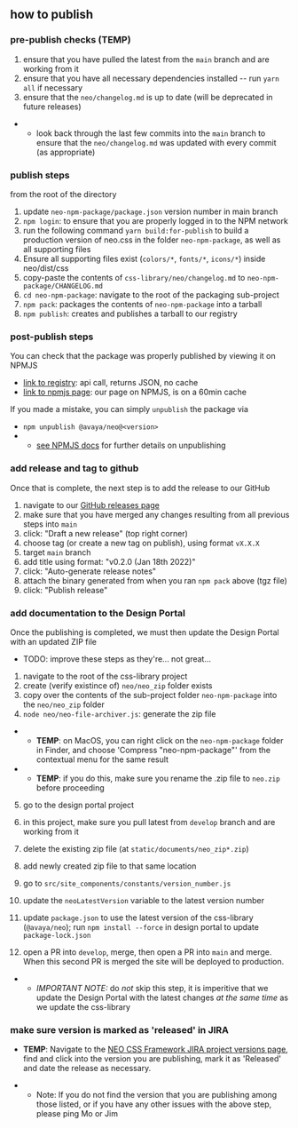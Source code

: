 ## how to publish

### pre-publish checks (TEMP)

1. ensure that you have pulled the latest from the `main` branch and are working from it
2. ensure that you have all necessary dependencies installed -- run `yarn all` if necessary
3. ensure that the `neo/changelog.md` is up to date (will be deprecated in future releases)

- - look back through the last few commits into the `main` branch to ensure that the `neo/changelog.md` was updated with every commit (as appropriate)

### publish steps

from the root of the directory

1. update `neo-npm-package/package.json` version number in main branch
2. `npm login`: to ensure that you are properly logged in to the NPM network
3. run the following command `yarn build:for-publish` to build a production version of neo.css in the folder `neo-npm-package`, as well as all supporting files
4. Ensure all supporting files exist (`colors/*`, `fonts/*`, `icons/*`) inside neo/dist/css
5. copy-paste the contents of `css-library/neo/changelog.md` to `neo-npm-package/CHANGELOG.md`
6. `cd neo-npm-package`: navigate to the root of the packaging sub-project
7. `npm pack`: packages the contents of `neo-npm-package` into a tarball
8. `npm publish`: creates and publishes a tarball to our registry

### post-publish steps

You can check that the package was properly published by viewing it on NPMJS

- [link to registry](https://registry.npmjs.org/@avaya%2fneo): api call, returns JSON, no cache
- [link to npmjs page](https://www.npmjs.com/package/@avaya/neo): our page on NPMJS, is on a 60min cache

If you made a mistake, you can simply `unpublish` the package via

- `npm unpublish @avaya/neo@<version>`
- - [see NPMJS docs](https://docs.npmjs.com/cli/v8/commands/npm-unpublish) for further details on unpublishing

### add release and tag to github

Once that is complete, the next step is to add the release to our GitHub

1. navigate to our [GitHub releases page](https://github.com/avaya-dux/neo-css-library/releases)
2. make sure that you have merged any changes resulting from all previous steps into `main`
3. click: "Draft a new release" (top right corner)
4. choose tag (or create a new tag on publish), using format `vX.X.X`
5. target `main` branch
6. add title using format: "v0.2.0 (Jan 18th 2022)"
7. click: "Auto-generate release notes"
8. attach the binary generated from when you ran `npm pack` above (tgz file)
9. click: "Publish release"

### add documentation to the Design Portal

Once the publishing is completed, we must then update the Design Portal with an updated ZIP file

- TODO: improve these steps as they're... not great...

1. navigate to the root of the css-library project
2. create (verify existince of) `neo/neo_zip` folder exists
3. copy over the contents of the sub-project folder `neo-npm-package` into the `neo/neo_zip` folder
4. `node neo/neo-file-archiver.js`: generate the zip file

- - **TEMP**: on MacOS, you can right click on the `neo-npm-package` folder in Finder, and choose 'Compress "neo-npm-package"' from the contextual menu for the same result
- - **TEMP**: if you do this, make sure you rename the .zip file to `neo.zip` before proceeding

5. go to the design portal project
6. in this project, make sure you pull latest from `develop` branch and are working from it
7. delete the existing zip file (at `static/documents/neo_zip*.zip`)
8. add newly created zip file to that same location

9. go to `src/site_components/constants/version_number.js`
10. update the `neoLatestVersion` variable to the latest version number

11. update `package.json` to use the latest version of the css-library (`@avaya/neo`); run `npm install --force` in design portal to update `package-lock.json`
12. open a PR into `develop`, merge, then open a PR into `main` and merge. When this second PR is merged the site will be deployed to production.

- - _IMPORTANT NOTE:_ do _not_ skip this step, it is imperitive that we update the Design Portal with the latest changes _at the same time_ as we update the css-library

### make sure version is marked as 'released' in JIRA

- **TEMP**: Navigate to the [NEO CSS Framework JIRA project versions page](https://jira.forge.avaya.com/projects/NEO/versions/), find and click into the version you are publishing, mark it as 'Released' and date the release as necessary.

- - Note: If you do not find the version that you are publishing among those listed, or if you have any other issues with the above step, please ping Mo or Jim

